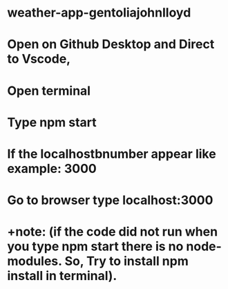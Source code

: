 # weather-app-gentoliajohnlloyd

# Open on Github Desktop and Direct to Vscode,

# Open terminal

# Type npm start

# If the localhostbnumber appear like example: 3000

# Go to browser type localhost:3000

# +note: (if the code did not run when you type npm start there is no node-modules. So, Try to install npm install in terminal).
